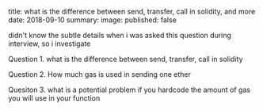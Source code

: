 title: what is the difference between send, transfer, call in solidity, and more
date: 2018-09-10
summary: 
image: 
published: false

didn't know the subtle details when i was asked this question during interview, so i investigate

Question 1. what is the difference between send, transfer, call in solidity

Question 2. How much gas is used in sending one ether

Quesiton 3. what is a potential problem if you hardcode the amount of gas you will use in your function